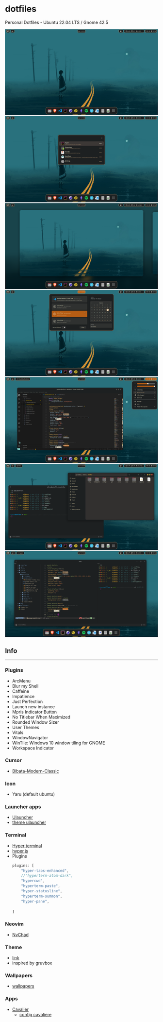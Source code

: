 # dotfiles

Personal Dotfiles - Ubuntu 22.04 LTS / Gnome 42.5

![home](./img/home.png)
![ulauncher](./img/ulauncher.png)
![home2](./img/home2.png)
![calendar](./img/calendar.png)
![painel-bar](./img/painel-bar.png)
![windows](./img/windows.png)
![hyper](./img/hyper-term.png)

## Info
---

### Plugins
- ArcMenu
- Blur my Shell
- Caffeine
- Impatience
- Just Perfection
- Launch new instance
- Mpris Indicator Button
- No Titlebar When Maximized
- Rounded Window Sizer
- User Themes
- Vitals
- WindowNavigator  
- WinTile: Windows 10 window tiling for GNOME
- Workspace Indicator

### Cursor
- [Bibata-Modern-Classic](https://github.com/ful1e5/Bibata_Cursor)

### Icon
- Yaru (default ubuntu)

### Launcher apps
- [Ulauncher](https://ulauncher.io/)
- [theme ulauncher](https://github.com/Alencar26/dotfiles/tree/main/.local/share/ulauncher)

### Terminal
- [Hyper terminal](https://hyper.is/)
- [hyper.js](https://github.com/Alencar26/dotfiles/blob/main/.hyper.js)
- Plugins
    ```javascript
    plugins: [
        "hyper-tabs-enhanced",
        //"hyperterm-atom-dark",
        "hypercwd",
        "hyperterm-paste",
        "hyper-statusline",
        "hyperterm-summon",
        "hyper-pane",

    ]
    ```

### Neovim
- [NvChad](https://github.com/NvChad/NvChad)

### Theme
 - [link](https://github.com/Alencar26/dotfiles/tree/main/.themes)
 - inspired by gruvbox

 ### Wallpapers
  - [wallpapers](https://github.com/Alencar26/dotfiles/tree/main/wallpapers)

### Apps
- [Cavalier](https://github.com/fsobolev/cavalier)
    - [config cavaliere]()